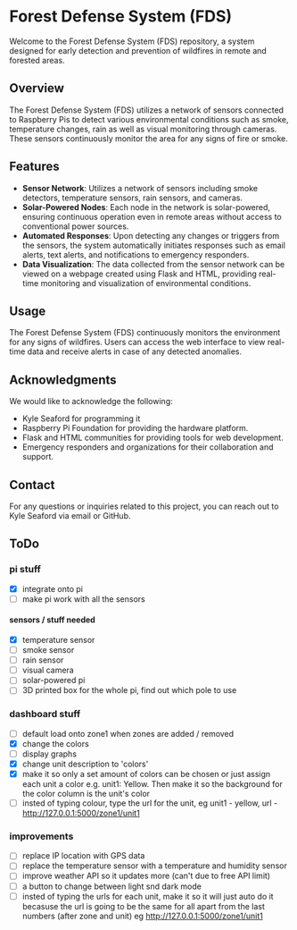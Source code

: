 # Forest Defense System (FDS)
Welcome to the Forest Defense System (FDS) repository, a system designed for early detection and prevention of wildfires in remote and forested areas.

## Overview

The Forest Defense System (FDS) utilizes a network of sensors connected to Raspberry Pis to detect various environmental conditions such as smoke, temperature changes, rain as well as visual monitoring through cameras. These sensors continuously monitor the area for any signs of fire or smoke.

## Features

- **Sensor Network**: Utilizes a network of sensors including smoke detectors, temperature sensors, rain sensors, and cameras.
- **Solar-Powered Nodes**: Each node in the network is solar-powered, ensuring continuous operation even in remote areas without access to conventional power sources.
- **Automated Responses**: Upon detecting any changes or triggers from the sensors, the system automatically initiates responses such as email alerts, text alerts, and notifications to emergency responders.
- **Data Visualization**: The data collected from the sensor network can be viewed on a webpage created using Flask and HTML, providing real-time monitoring and visualization of environmental conditions.

## Usage

The Forest Defense System (FDS) continuously monitors the environment for any signs of wildfires. Users can access the web interface to view real-time data and receive alerts in case of any detected anomalies.

## Acknowledgments

We would like to acknowledge the following:

- Kyle Seaford for programming it
- Raspberry Pi Foundation for providing the hardware platform.
- Flask and HTML communities for providing tools for web development.
- Emergency responders and organizations for their collaboration and support.

## Contact

For any questions or inquiries related to this project, you can reach out to Kyle Seaford via email or GitHub.

## ToDo

### pi stuff 
- [x] integrate onto pi
- [ ] make pi work with all the sensors

#### sensors / stuff needed 
- [x] temperature sensor
- [ ] smoke sensor
- [ ] rain sensor
- [ ] visual camera
- [ ] solar-powered pi
- [ ] 3D printed box for the whole pi, find out which pole to use

### dashboard stuff
- [ ] default load onto zone1 when zones are added / removed 
- [x] change the colors 
- [ ] display graphs 
- [x] change unit description to 'colors'
- [x] make it so only a set amount of colors can be chosen or just assign each unit a color e.g. unit1: Yellow. Then make it so the background for the color column is the unit's color 
- [ ] insted of typing colour, type the url for the unit, eg unit1 - yellow, url - http://127.0.0.1:5000/zone1/unit1

### improvements 
- [ ] replace IP location with GPS data
- [ ] replace the temperature sensor with a temperature and humidity sensor
- [ ] improve weather API so it updates more (can't due to free API limit)
- [ ] a button to change between light snd dark mode
- [ ] insted of typing the urls for each unit, make it so it will just auto do it becasuse the url is going to be the same for all apart from the last numbers (after zone and unit) eg http://127.0.0.1:5000/zone1/unit1
